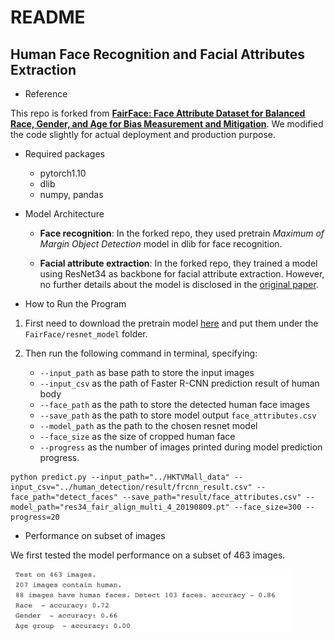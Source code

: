 # README

## Human Face Recognition and Facial Attributes Extraction

- Reference

This repo is forked from [**FairFace: Face Attribute Dataset for Balanced Race, Gender, and Age for Bias Measurement and Mitigation**](https://github.com/dchen236/FairFace). We modified the code slightly for actual deployment and production purpose.

- Required packages
    - pytorch1.10
    - dlib
    - numpy, pandas

- Model Architecture

    -  **Face recognition**:
In the forked repo, they used pretrain *Maximum of Margin Object Detection* model in dlib for face recognition.

    - **Facial attribute extraction**: In the forked repo, they trained a model using ResNet34 as backbone for facial attribute extraction. However, no further details about the model is disclosed in the [original paper](https://openaccess.thecvf.com/content/WACV2021/papers/Karkkainen_FairFace_Face_Attribute_Dataset_for_Balanced_Race_Gender_and_Age_WACV_2021_paper.pdf).

- How to Run the Program

1. First need to download the pretrain model [here](https://drive.google.com/drive/folders/1F_pXfbzWvG-bhCpNsRj6F_xsdjpesiFu) and put them under the `FairFace/resnet_model` folder. 

2. Then run the following command in terminal, specifying:
    - `--input_path` as base path to store the input images
    - `--input_csv` as the path of Faster R-CNN prediction result of human body
    - `--face_path` as the path to store the detected human face images
    - `--save_path` as the path to store model output `face_attributes.csv`
    - `--model_path` as the path to the chosen resnet model
    - `--face_size` as the size of cropped human face
    - `--progress` as the number of images printed during model prediction progress.

```
python predict.py --input_path="../HKTVMall_data" --input_csv="../human_detection/result/frcnn_result.csv" --face_path="detect_faces" --save_path="result/face_attributes.csv" --model_path="res34_fair_align_multi_4_20190809.pt" --face_size=300 --progress=20
```

- Performance on subset of images

We first tested the model performance on a subset of 463 images.

<img src="FairFace/result/performance.png" width="450" height="100">


